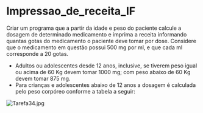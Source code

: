 # Impressao_de_receita_IF

Criar um programa que a partir da idade e peso do paciente calcule a dosagem de determinado medicamento e imprima a receita informando quantas gotas do medicamento o paciente deve tomar por dose. Considere que o medicamento em questão possui 500 mg por ml, e que cada ml corresponde a 20 gotas.

* Adultos ou adolescentes desde 12 anos, inclusive, se tiverem peso igual ou acima de 60 Kg devem tomar 1000 mg; com peso abaixo de 60 Kg devem tomar 875 mg.
* Para crianças e adolescentes abaixo de 12 anos a dosagem é calculada pelo peso corpóreo conforme a tabela a seguir:

![Tarefa34.jpg](https://canvas.instructure.com/courses/4721620/files/178261642/preview)


